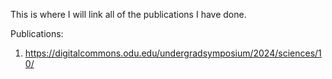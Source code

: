 This is where I will link all of the publications I have done.

Publications:
1. https://digitalcommons.odu.edu/undergradsymposium/2024/sciences/10/
